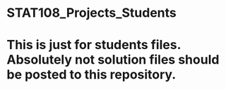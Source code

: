 # STAT108_Projects_Students
# This is just for students files. Absolutely not solution files should be posted to this repository.
